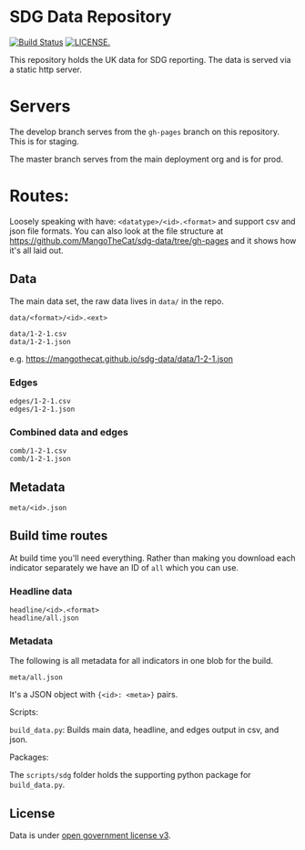 # SDG Data Repository

[![Build Status](https://travis-ci.org/MangoTheCat/sdg-data.svg?branch=develop)](https://travis-ci.org/MangoTheCat/sdg-data)
 [![LICENSE.](https://img.shields.io/badge/license-OGL--3-brightgreen.svg?style=flat)](http://www.nationalarchives.gov.uk/doc/open-government-licence/version/3/)

This repository holds the UK data for SDG reporting. The data is served via a static http server.

# Servers

The develop branch serves from the `gh-pages` branch on this repository. This is for staging.

The master branch serves from the main deployment org and is for prod.

# Routes:

Loosely speaking with have: `<datatype>/<id>.<format>` and support csv and json file formats. You can also look at the file structure at https://github.com/MangoTheCat/sdg-data/tree/gh-pages and it shows how it's all laid out.

## Data

The main data set, the raw data lives in `data/` in the repo.

```
data/<format>/<id>.<ext>

data/1-2-1.csv
data/1-2-1.json
```

e.g. https://mangothecat.github.io/sdg-data/data/1-2-1.json

### Edges

```
edges/1-2-1.csv
edges/1-2-1.json
```

### Combined data and edges

```
comb/1-2-1.csv
comb/1-2-1.json
```

## Metadata

```
meta/<id>.json
```


## Build time routes

At build time you'll need everything. Rather than making you download each indicator separately we have an ID of `all` which you can use.

### Headline data

```
headline/<id>.<format>
headline/all.json
```

### Metadata

The following is all metadata for all indicators in one blob for the build.

```
meta/all.json
```

It's a JSON object with `{<id>: <meta>}` pairs.

Scripts:

`build_data.py`: Builds main data, headline, and edges output in csv, and json.

Packages:

The `scripts/sdg` folder holds the supporting python package for `build_data.py`.

## License

Data is under [open government license v3](http://www.nationalarchives.gov.uk/doc/open-government-licence/version/3/). 
